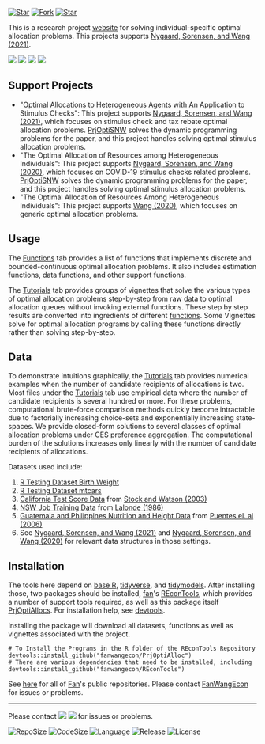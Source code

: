 [![Star](https://img.shields.io/github/stars/fanwangecon/PrjOptiAlloc?style=social)](https://github.com/FanWangEcon/PrjOptiAlloc/stargazers) [![Fork](https://img.shields.io/github/forks/fanwangecon/PrjOptiAlloc?style=social)](https://github.com/FanWangEcon/PrjOptiAlloc/network/members) [![Star](https://img.shields.io/github/watchers/fanwangecon/PrjOptiAlloc?style=social)](https://github.com/FanWangEcon/PrjOptiAlloc/watchers)

This is a research project [website](https://fanwangecon.github.io/PrjOptiAlloc/) for solving individual-specific optimal allocation problems. This projects supports [Nygaard, Sorensen, and Wang (2021)](https://papers.ssrn.com/sol3/papers.cfm?abstract_id=3839890).

[![](https://img.shields.io/github/last-commit/fanwangecon/PrjOptiAlloc)](https://github.com/FanWangEcon/PrjOptiAlloc/commits/master) [![](https://img.shields.io/github/commit-activity/m/fanwangecon/PrjOptiAlloc)](https://github.com/FanWangEcon/PrjOptiAlloc/graphs/commit-activity) [![](https://img.shields.io/github/issues/fanwangecon/PrjOptiAlloc)](https://github.com/FanWangEcon/PrjOptiAlloc/issues) [![](https://img.shields.io/github/issues-pr/fanwangecon/PrjOptiAlloc)](https://github.com/FanWangEcon/PrjOptiAlloc/pulls)

## Support Projects

- "Optimal Allocations to Heterogeneous Agents with An Application to Stimulus Checks": This project supports [Nygaard, Sorensen, and Wang (2021)](https://papers.ssrn.com/sol3/papers.cfm?abstract_id=3839890), which focuses on stimulus check and tax rebate optimal allocation problems. [PrjOptiSNW](https://github.com/FanWangEcon/PrjOptiSNW) solves the dynamic programming problems for the paper, and this project handles solving optimal stimulus allocation problems.
- "The Optimal Allocation of Resources among Heterogeneous Individuals": This project supports [Nygaard, Sorensen, and Wang (2020)](https://papers.ssrn.com/sol3/papers.cfm?abstract_id=3547706), which focuses on COVID-19 stimulus checks related problems. [PrjOptiSNW](https://github.com/FanWangEcon/PrjOptiSNW) solves the dynamic programming problems for the paper, and this project handles solving optimal stimulus allocation problems.
- "The Optimal Allocation of Resources Among Heterogeneous Individuals": This project supports [Wang (2020)](https://papers.ssrn.com/sol3/papers.cfm?abstract_id=3547706), which focuses on generic optimal allocation problems.

## Usage

The [Functions](https://fanwangecon.github.io/PrjOptiAlloc/reference/index.html) tab provides a list of functions that implements discrete and bounded-continuous optimal allocation problems. It also includes estimation functions, data functions, and other support functions.

The [Tutorials](https://fanwangecon.github.io/PrjOptiAlloc/articles/index.html) tab provides groups of vignettes that solve the various types of optimal allocation problems step-by-step from raw data to optimal allocation queues without invoking external functions. These step by step results are converted into ingredients of different [functions](https://fanwangecon.github.io/PrjOptiAlloc/reference/index.html). Some Vignettes solve for optimal allocation programs by calling these functions directly rather than solving step-by-step.

## Data

To demonstrate intuitions graphically, the [Tutorials](https://fanwangecon.github.io/PrjOptiAlloc/articles/index.html) tab provides numerical examples when the number of candidate recipients of allocations is two. Most files under the [Tutorials](https://fanwangecon.github.io/PrjOptiAlloc/articles/index.html) tab use empirical data where the number of candidate recipients is several hundred or more. For these problems, computational brute-force comparison methods quickly become intractable due to factorially increasing choice-sets and exponentially increasing state-spaces. We provide closed-form solutions to several classes of optimal allocation problems under CES preference aggregation. The computational burden of the solutions increases only linearly with the number of candidate recipients of allocations.

Datasets used include:

1. [R Testing Dataset Birth Weight](https://fanwangecon.github.io/PrjOptiAlloc/reference/df_opt_birthwt.html)
2. [R Testing Dataset mtcars](https://stat.ethz.ch/R-manual/R-devel/library/datasets/html/mtcars.html)
3. [California Test Score Data](https://fanwangecon.github.io/PrjOptiAlloc/reference/df_opt_caschool.html) from [Stock and Watson (2003)](https://www.amazon.com/dp/B00XIGZW9W/ref=dp-kindle-redirect?_encoding=UTF8&btkr=1)
4. [NSW Job Training Data](https://fanwangecon.github.io/PrjOptiAlloc/reference/df_opt_caschool.html) from [Lalonde (1986)](https://www.jstor.org/stable/1806062?)
5. [Guatemala and Philippines Nutrition and Height Data](https://fanwangecon.github.io/PrjOptiAlloc/reference/df_opt_dtgch_aorig.html) from [Puentes el. al (2006)](https://www-sciencedirect-com.ezproxy.lib.uh.edu/science/article/pii/S1570677X16300107)
6. See [Nygaard, Sorensen, and Wang (2021)](https://papers.ssrn.com/sol3/papers.cfm?abstract_id=3839890) and [Nygaard, Sorensen, and Wang (2020)](https://papers.ssrn.com/sol3/papers.cfm?abstract_id=3547706) for relevant data structures in those settings.

## Installation

The tools here depend on [base R](https://stat.ethz.ch/R-manual/R-devel/library/base/html/base-package.html), [tidyverse](https://www.tidyverse.org/), and [tidymodels](https://www.tidymodels.org/). After installing those, two packages should be installed, [fan](http://fanwangecon.github.io/)'s [REconTools](http://fanwangecon.github.io/REconTools/), which provides a number of support tools required, as well as this package itself [PrjOptiAllocs](http://fanwangecon.github.io/PrjOptiAlloc/). For installation help, see [devtools](http://r-pkgs.had.co.nz/intro.html).

Installing the package will download all datasets, functions as well as vignettes associated with the project.

```
# To Install the Programs in the R folder of the REconTools Repository
devtools::install_github("fanwangecon/PrjOptiAlloc")
# There are various dependencies that need to be installed, including
devtools::install_github("fanwangecon/REconTools")
```

See [here](https://github.com/FanWangEcon) for all of [Fan](https://fanwangecon.github.io/)'s public repositories. Please contact [FanWangEcon](https://fanwangecon.github.io/) for issues or problems.

----
Please contact [![](https://img.shields.io/github/followers/fanwangecon?label=FanWangEcon&style=social)](https://github.com/FanWangEcon) [![](https://img.shields.io/twitter/follow/fanwangecon?label=%20&style=social)](https://twitter.com/fanwangecon) for issues or problems.

![RepoSize](https://img.shields.io/github/repo-size/fanwangecon/PrjOptiAlloc)
![CodeSize](https://img.shields.io/github/languages/code-size/fanwangecon/PrjOptiAlloc)
![Language](https://img.shields.io/github/languages/top/fanwangecon/PrjOptiAlloc)
![Release](https://img.shields.io/github/downloads/fanwangecon/PrjOptiAlloc/total)
![License](https://img.shields.io/github/license/fanwangecon/PrjOptiAlloc)
